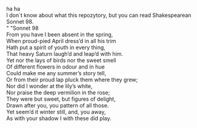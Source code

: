 ha ha <br>
I don`t know about what this repozytory, but you can read Shakespearean Sonnet 98. 
<br>
"  "Sonnet 98 <br>
 From you have I been absent in the spring, <br>
When proud-pied April dress’d in all his trim<br>
Hath put a spirit of youth in every thing,<br>
That heavy Saturn laugh’d and leap’d with him.<br>
Yet nor the lays of birds nor the sweet smell<br>
Of different flowers in odour and in hue<br>
Could make me any summer’s story tell,<br>
Or from their proud lap pluck them where they grew;<br>
Nor did I wonder at the lily’s white,<br>
Nor praise the deep vermilion in the rose;<br>
They were but sweet, but figures of delight,<br>
Drawn after you, you pattern of all those.<br>
Yet seem’d it winter still, and, you away,<br>
As with your shadow I with these did play.<br>
